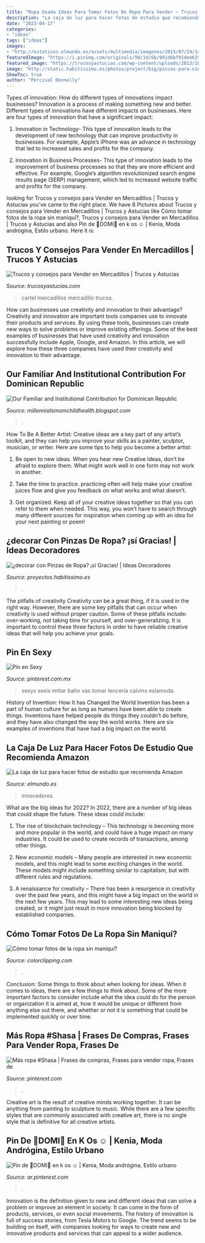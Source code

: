 ```yaml
---
title: "Ropa Usada Ideas Para Tomar Fotos De Ropa Para Vender ~ Trucos Y Consejos Para Vender En Mercadillos"
description: "La caja de luz para hacer fotos de estudio que recomienda amazon"
date: "2023-04-17"
categories:
- "ideas"
tags: ["ideas"]
images:
- "http://estaticos.elmundo.es/assets/multimedia/imagenes/2015/07/24/14377560357776.jpg"
featuredImage: "https://i.pinimg.com/originals/99/1d/6b/991d6bf91dee62559caa64728bff3caf.jpg"
featured_image: "https://trucosyastucias.com/wp-content/uploads/2013/10/cartel-ropa-usada-en-mercadillo.jpg"
image: "http://static.habitissimo.es/photos/project/big/pinzas-para-ninos_820553.jpg"
ShowToc: true
author: "Percival Donnelly"
---
```



Types of innovation: How do different types of innovations impact businesses?
Innovation is a process of making something new and better. Different types of innovations have different impacts on businesses. Here are four types of innovation that have a significant impact:
1. Innovation in Technology- This type of innovation leads to the development of new technology that can improve productivity in businesses. For example, Apple’s iPhone was an advance in technology that led to increased sales and profits for the company.

2. Innovation in Business Processes- This type of innovation leads to the improvement of business processes so that they are more efficient and effective. For example, Google’s algorithm revolutionized search engine results page (SERP) management, which led to increased website traffic and profits for the company.


	

		
looking for Trucos y consejos para Vender en Mercadillos | Trucos y Astucias you've came to the right place. We have 8 Pictures about Trucos y consejos para Vender en Mercadillos | Trucos y Astucias like Cómo tomar fotos de la ropa sin maniquí?, Trucos y consejos para Vender en Mercadillos | Trucos y Astucias and also Pin de 🦋DOMI🦋 en k os ☺️ | Kenia, Moda andrógina, Estilo urbano. Here it is:
		
    
## Trucos Y Consejos Para Vender En Mercadillos | Trucos Y Astucias

<img loading=lazy src="https://trucosyastucias.com/wp-content/uploads/2013/10/cartel-ropa-usada-en-mercadillo.jpg" onerror="this.onerror=null;this.src='https://tse2.mm.bing.net/th?id=OIP.4uS-fgEBqFUxpBNMwTTF4QHaHa&amp;pid=15.1';" alt="Trucos y consejos para Vender en Mercadillos | Trucos y Astucias">

_Source: trucosyastucias.com_

>cartel mercadillos mercadillo trucos. 

	

How can businesses use creativity and innovation to their advantage?
Creativity and innovation are important tools companies use to innovate their products and services. By using these tools, businesses can create new ways to solve problems or improve existing offerings. Some of the best examples of businesses that have used creativity and innovation successfully include Apple, Google, and Amazon. In this article, we will explore how these three companies have used their creativity and innovation to their advantage.

    
## Our Familiar And Institutional Contribution For Dominican Republic

<img loading=lazy src="https://lh5.googleusercontent.com/proxy/Og10FHQTJ1pHlay0ahYgClUUMaAuh2dbLdOwuT_0fi8v-Yvs33Mvq9pQ00juigahf-9Vl0Lajd7Zx3p6yyCXhvIoO2M=w1200-h630-n-k-no-nu" onerror="this.onerror=null;this.src='https://tse1.mm.bing.net/th?id=OIP.fVjKS2eiqfuAXoQQJTcgmAHaFj&amp;pid=15.1';" alt="Our Familiar and Institutional Contribution for Dominican Republic">

_Source: millennialsmomchildhealth.blogspot.com_

>. 

	

How To Be A Better Artist:
Creative ideas are a key part of any artist’s toolkit, and they can help you improve your skills as a painter, sculptor, musician, or writer. Here are some tips to help you become a better artist:
1. Be open to new ideas. When you hear new Creative Ideas, don’t be afraid to explore them. What might work well in one form may not work in another.

2. Take the time to practice. practicing often will help make your creative juices flow and give you feedback on what works and what doesn’t.

3. Get organized. Keep all of your creative ideas together so that you can refer to them when needed. This way, you won’t have to search through many different sources for inspiration when coming up with an idea for your next painting or poem!

    
## ¿decorar Con Pinzas De Ropa? ¡sí Gracias! | Ideas Decoradores

<img loading=lazy src="http://static.habitissimo.es/photos/project/big/pinzas-para-ninos_820553.jpg" onerror="this.onerror=null;this.src='https://tse1.mm.bing.net/th?id=OIP.fjyjGI2gdokbojXj1Uc7EwHaFL&amp;pid=15.1';" alt="¿decorar con Pinzas de Ropa? ¡sí Gracias! | Ideas Decoradores">

_Source: proyectos.habitissimo.es_

>. 

	

The pitfalls of creativity
Creativity can be a great thing, if it is used in the right way. However, there are some key pitfalls that can occur when creativity is used without proper caution. Some of these pitfalls include: over-working, not taking time for yourself, and over-generalizing. It is important to control these three factors in order to have reliable creative ideas that will help you achieve your goals.

    
## Pin En Sexy

<img loading=lazy src="https://i.pinimg.com/originals/99/1d/6b/991d6bf91dee62559caa64728bff3caf.jpg" onerror="this.onerror=null;this.src='https://tse4.mm.bing.net/th?id=OIP.UR7F9_1fkb8po-WYARDdjwHaIa&amp;pid=15.1';" alt="Pin en Sexy">

_Source: pinterest.com.mx_

>sexys sexis imitar baño vas tomar lencería calvins eslamoda. 

	

History of Invention: How It has Changed the World
Invention has been a part of human culture for as long as humans have been able to create things. Inventions have helped people do things they couldn’t do before, and they have also changed the way the world works. Here are six examples of inventions that have had a big impact on the world.

    
## La Caja De Luz Para Hacer Fotos De Estudio Que Recomienda Amazon

<img loading=lazy src="http://estaticos.elmundo.es/assets/multimedia/imagenes/2015/07/24/14377560357776.jpg" onerror="this.onerror=null;this.src='https://tse4.mm.bing.net/th?id=OIP.84cfx483kH4437LpExpUWwHaLG&amp;pid=15.1';" alt="La caja de luz para hacer fotos de estudio que recomienda Amazon">

_Source: elmundo.es_

>innovadores. 

	

What are the big ideas for 2022?
In 2022, there are a number of big ideas that could shape the future. These ideas could include:
1. The rise of blockchain technology – This technology is becoming more and more popular in the world, and could have a huge impact on many industries. It could be used to create records of transactions, among other things.

2. New economic models – Many people are interested in new economic models, and this might lead to some exciting changes in the world. These models might include something similar to capitalism, but with different rules and regulations.

3. A renaissance for creativity – There has been a resurgence in creativity over the past few years, and this might have a big impact on the world in the next few years. This may lead to some interesting new ideas being created, or it might just result in more innovation being blocked by established companies.

    
## Cómo Tomar Fotos De La Ropa Sin Maniquí?

<img loading=lazy src="https://www.colorclipping.com/es/storage/posts/images/flat-lay-photography.jpg" onerror="this.onerror=null;this.src='https://tse2.mm.bing.net/th?id=OIP.KrP7dqmHcJ1cXiCx8GXjvQHaEK&amp;pid=15.1';" alt="Cómo tomar fotos de la ropa sin maniquí?">

_Source: colorclipping.com_

>. 

	

Conclusion: Some things to think about when looking for ideas.
When it comes to ideas, there are a few things to think about. Some of the more important factors to consider include what the idea could do for the person or organization it is aimed at, how it would be unique or different from anything else out there, and whether or not it is something that could be implemented quickly or over time.

    
## Más Ropa #Shasa | Frases De Compras, Frases Para Vender Ropa, Frases De

<img loading=lazy src="https://i.pinimg.com/originals/1b/82/a5/1b82a5e385e628b1a14ae00a28606427.jpg" onerror="this.onerror=null;this.src='https://tse3.mm.bing.net/th?id=OIP.Y3Bzoq5rNvFUg3j0JvwgjgHaHa&amp;pid=15.1';" alt="Más ropa #Shasa | Frases de compras, Frases para vender ropa, Frases de">

_Source: pinterest.com_

>. 

	

Creative art is the result of creative minds working together. It can be anything from painting to sculpture to music. While there are a few specific styles that are commonly associated with creative art, there is no single style that is definitive for all creative artists.

    
## Pin De 🦋DOMI🦋 En K Os ☺️ | Kenia, Moda Andrógina, Estilo Urbano

<img loading=lazy src="https://i.pinimg.com/736x/8b/4d/7e/8b4d7ebf52266c49374fa353f585f1f2.jpg" onerror="this.onerror=null;this.src='https://tse3.mm.bing.net/th?id=OIP.8m--KC0yYU_iJ4VG-69jPAHaLH&amp;pid=15.1';" alt="Pin de 🦋DOMI🦋 en k os ☺️ | Kenia, Moda andrógina, Estilo urbano">

_Source: ar.pinterest.com_

>. 

	

Innovation is the definition given to new and different ideas that can solve a problem or improve an element in society. It can come in the form of products, services, or even social movements. The history of innovation is full of success stories, from Tesla Motors to Google. The trend seems to be building on itself, with companies looking for ways to create new and innovative products and services that can appeal to a wider audience.

